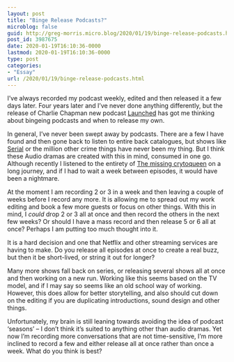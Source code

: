 ```yaml
---
layout: post
title: "Binge Release Podcasts?"
microblog: false
guid: http://greg-morris.micro.blog/2020/01/19/binge-release-podcasts.html
post_id: 3987675
date: 2020-01-19T16:10:36-0000
lastmod: 2020-01-19T16:10:36-0000
type: post
categories:
- "Essay"
url: /2020/01/19/binge-release-podcasts.html
---
```

<!--kg-card-begin: html--><p>I’ve always recorded my podcast weekly, edited and then released it a few days later. Four years later and I’ve never done anything differently, but the release of Charlie Chapman new podcast <a href="https://launchedfm.com/">Launched</a> has got me thinking about bingeing podcasts and when to release my own.</p>
<p>In general, I’ve never been swept away by podcasts. There are a few I have found and then gone back to listen to entire back catalogues, but shows like <a href="https://serialpodcast.org/">Serial</a> or the million other crime things have never been my thing. But I think these Audio dramas are created with this in mind, consumed in one go. Although recently I listened to the entirety of <a href="https://www.bbc.co.uk/programmes/p07nkd84/episodes/downloads">The missing crytoqueen</a> on a long journey, and if I had to wait a week between episodes, it would have been a nightmare.</p>
<p>At the moment I am recording 2 or 3 in a week and then leaving a couple of weeks before I record any more. It is allowing me to spread out my work editing and book a few more guests or focus on other things. With this in mind, I <em>could</em> drop 2 or 3 all at once and then record the others in the next few weeks? Or should I have a mass record and then release 5 or 6 all at once? Perhaps I am putting too much thought into it.</p>
<p>It is a hard decision and one that Netflix and other streaming services are having to make. Do you release all episodes at once to create a real buzz, but then it be short-lived, or string it out for longer?</p>
<p>Many more shows fall back on series, or releasing several shows all at once and then working on a new run. Working like this seems based on the TV model, and if I may say so seems like an old school way of working. However, this does allow for better storytelling, and also should cut down on the editing if you are duplicating introductions, sound design and other things.</p>
<p>Unfortunately, my brain is still leaning towards avoiding the idea of podcast ‘seasons’ – I don’t think it’s suited to anything other than audio dramas. Yet now I’m recording more conversations that are not time-sensitive, I’m more inclined to record a few and either release all at once rather than once a week. What do you think is best?</p>
<!--kg-card-end: html-->
